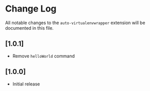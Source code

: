 # Change Log

All notable changes to the `auto-virtualenvwrapper` extension will be documented in this file.

## [1.0.1]

- Remove `helloWorld` command

## [1.0.0]

- Initial release
